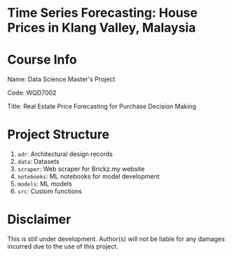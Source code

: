# Time Series Forecasting: House Prices in Klang Valley, Malaysia

# Course Info
Name: Data Science Master's Project

Code: WQD7002

Title: Real Estate Price Forecasting for Purchase Decision Making

# Project Structure
1. `adr`: Architectural design records
2. `data`: Datasets
3. `scraper`: Web scraper for Brickz.my website
4. `notebooks`: ML notebooks for model development
5. `models`: ML models
6. `src`: Custom functions

# Disclaimer
This is still under development. Author(s) will not be liable for any damages incurred due to the use of this project.